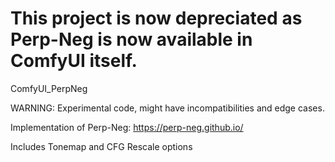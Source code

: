 # This project is now depreciated as Perp-Neg is now available in ComfyUI itself.

ComfyUI_PerpNeg

WARNING: Experimental code, might have incompatibilities and edge cases.

Implementation of Perp-Neg: https://perp-neg.github.io/

Includes Tonemap and CFG Rescale options
